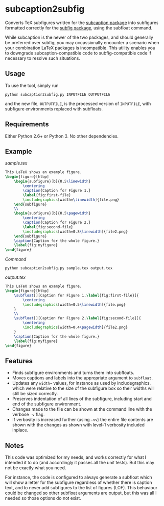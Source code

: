 # subcaption2subfig

Converts TeX subfigures written for the [subcaption package][subcaption] into
subfigures formatted correctly for the [subfig package][subfig], using the
subfloat command.

While subcaption is the newer of the two packages, and should generally be
preferred over subfig, you may occassionally encounter a scenario when your
combination LaTeX packages is incompatible. This utility enables you to
downgrade subcaption-compatible code to subfig-compatible code if necessary
to resolve such situations.


## Usage

To use the tool, simply run
```shell
python subcaption2subfig.py INPUTFILE OUTPUTFILE
```
and the new file, `OUTPUTFILE`, is the processed version of `INPUTFILE`, with
subfigure environments replaced with subfloats.


## Requirements

Either Python 2.6+ or Python 3. No other dependencies.


## Example

*sample.tex*
```tex
This LaTeX shows an example figure.
\begin{figure}[htbp]
    \begin{subfigure}[b]{0.5\linewidth}
        \centering
        \caption{Caption for Figure 1.}
        \label{fig:first-file}
        \includegraphics[width=\linewidth]{file.png}
    \end{subfigure}
    \\
    \begin{subfigure}[b]{0.5\pagewidth}
        \centering
        \caption{Caption for Figure 2.}
        \label{fig:second-file}
        \includegraphics[width=0.8\linewidth]{file2.png}
    \end{subfigure}
    \caption{Caption for the whole figure.}
    \label{fig:myfigure}
\end{figure}
```

*Command*
```shell
python subcaption2subfig.py sample.tex output.tex
```

*output.tex*
```tex
This LaTeX shows an example figure.
\begin{figure}[htbp]
    \subfloat[][Caption for Figure 1.\label{fig:first-file}]{
        \centering
        \includegraphics[width=0.5\linewidth]{file.png}
    }
    \\
    \subfloat[][Caption for Figure 2.\label{fig:second-file}]{
        \centering
        \includegraphics[width=0.4\pagewidth]{file2.png}
    }
    \caption{Caption for the whole figure.}
    \label{fig:myfigure}
\end{figure}
```


## Features

- Finds subfigure environments and turns them into subfloats.
- Moves captions and labels into the appropriate argument to `subfloat`.
- Updates any `width=` values, for instance as used by includegraphics, which
  were relative to the size of the subfigure box so their widths will still be
  sized correctly.
- Preserves indentation of all lines of the subfigure, including start and end
  of the subfigure environment.
- Changes made to the file can be shown at the command line with the verbose
  `-v` flag.
- If verbosity is increased further (using `-vv`) the entire file contents are
  shown with the changes as shown with level-1 verbosity included inplace.


## Notes

This code was optimized for my needs, and works correctly for what I intended
it to do (and accordingly it passes all the unit tests). But this may not be
exactly what you need.

For instance, the code is configured to always generate a subfloat which will
show a letter for the subfigure regardless of whether there is caption text,
and to never add subfigures to the list of figures (LOF). This behaviour could
be changed so other subfloat arguments are output, but this was all I needed
so those options do not exist.


  [subcaption]: https://www.ctan.org/pkg/subcaption
  [subfig]: https://www.ctan.org/pkg/subfig
